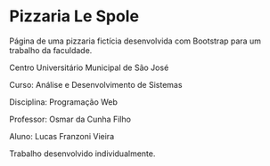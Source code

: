 # Pizzaria Le Spole
Página de uma pizzaria fictícia desenvolvida com Bootstrap para um trabalho da faculdade.

Centro Universitário Municipal de São José

Curso: Análise e Desenvolvimento de Sistemas

Disciplina: Programação Web

Professor: Osmar da Cunha Filho

Aluno: Lucas Franzoni Vieira

Trabalho desenvolvido individualmente.
